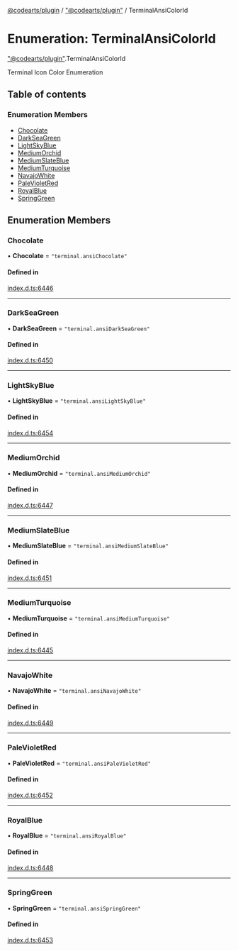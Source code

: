 [@codearts/plugin](../README.md) / ["@codearts/plugin"](../modules/_codearts_plugin_.md) / TerminalAnsiColorId

# Enumeration: TerminalAnsiColorId

["@codearts/plugin"](../modules/_codearts_plugin_.md).TerminalAnsiColorId

Terminal Icon Color Enumeration

## Table of contents

### Enumeration Members

- [Chocolate](codearts_plugin_.TerminalAnsiColorId.md#chocolate)
- [DarkSeaGreen](codearts_plugin_.TerminalAnsiColorId.md#darkseagreen)
- [LightSkyBlue](codearts_plugin_.TerminalAnsiColorId.md#lightskyblue)
- [MediumOrchid](codearts_plugin_.TerminalAnsiColorId.md#mediumorchid)
- [MediumSlateBlue](codearts_plugin_.TerminalAnsiColorId.md#mediumslateblue)
- [MediumTurquoise](codearts_plugin_.TerminalAnsiColorId.md#mediumturquoise)
- [NavajoWhite](codearts_plugin_.TerminalAnsiColorId.md#navajowhite)
- [PaleVioletRed](codearts_plugin_.TerminalAnsiColorId.md#palevioletred)
- [RoyalBlue](codearts_plugin_.TerminalAnsiColorId.md#royalblue)
- [SpringGreen](codearts_plugin_.TerminalAnsiColorId.md#springgreen)

## Enumeration Members

### Chocolate

• **Chocolate** = ``"terminal.ansiChocolate"``

#### Defined in

[index.d.ts:6446](https://github.com/huaweicloud/cloudide-plugin-api/blob/03b481c/index.d.ts#L6446)

___

### DarkSeaGreen

• **DarkSeaGreen** = ``"terminal.ansiDarkSeaGreen"``

#### Defined in

[index.d.ts:6450](https://github.com/huaweicloud/cloudide-plugin-api/blob/03b481c/index.d.ts#L6450)

___

### LightSkyBlue

• **LightSkyBlue** = ``"terminal.ansiLightSkyBlue"``

#### Defined in

[index.d.ts:6454](https://github.com/huaweicloud/cloudide-plugin-api/blob/03b481c/index.d.ts#L6454)

___

### MediumOrchid

• **MediumOrchid** = ``"terminal.ansiMediumOrchid"``

#### Defined in

[index.d.ts:6447](https://github.com/huaweicloud/cloudide-plugin-api/blob/03b481c/index.d.ts#L6447)

___

### MediumSlateBlue

• **MediumSlateBlue** = ``"terminal.ansiMediumSlateBlue"``

#### Defined in

[index.d.ts:6451](https://github.com/huaweicloud/cloudide-plugin-api/blob/03b481c/index.d.ts#L6451)

___

### MediumTurquoise

• **MediumTurquoise** = ``"terminal.ansiMediumTurquoise"``

#### Defined in

[index.d.ts:6445](https://github.com/huaweicloud/cloudide-plugin-api/blob/03b481c/index.d.ts#L6445)

___

### NavajoWhite

• **NavajoWhite** = ``"terminal.ansiNavajoWhite"``

#### Defined in

[index.d.ts:6449](https://github.com/huaweicloud/cloudide-plugin-api/blob/03b481c/index.d.ts#L6449)

___

### PaleVioletRed

• **PaleVioletRed** = ``"terminal.ansiPaleVioletRed"``

#### Defined in

[index.d.ts:6452](https://github.com/huaweicloud/cloudide-plugin-api/blob/03b481c/index.d.ts#L6452)

___

### RoyalBlue

• **RoyalBlue** = ``"terminal.ansiRoyalBlue"``

#### Defined in

[index.d.ts:6448](https://github.com/huaweicloud/cloudide-plugin-api/blob/03b481c/index.d.ts#L6448)

___

### SpringGreen

• **SpringGreen** = ``"terminal.ansiSpringGreen"``

#### Defined in

[index.d.ts:6453](https://github.com/huaweicloud/cloudide-plugin-api/blob/03b481c/index.d.ts#L6453)
